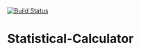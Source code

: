 

[![Build Status](https://travis-ci.com/Yesha016/Statistical-Calculator.svg?branch=master)](https://travis-ci.com/Yesha016/Statistical-Calculator)

# Statistical-Calculator
